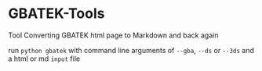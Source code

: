# GBATEK-Tools

Tool Converting GBATEK html page to Markdown and back again

run `python gbatek` with command line arguments of `--gba`, `--ds` or `--3ds` and a html or md `input` file
